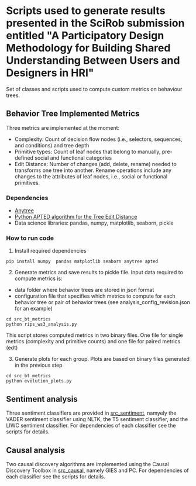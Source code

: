 # Scripts used to generate results presented in the SciRob submission entitled "A Participatory Design Methodology for Building Shared Understanding Between Users and Designers in HRI"

Set of classes and scripts used to compute custom metrics on behaviour trees.

## Behavior Tree Implemented Metrics

Three metrics are implemented at the moment:
- Complexity: Count of decision flow nodes (i.e., selectors, sequences, and conditions) and tree depth
- Primitive types: Count of leaf nodes that belong to manually, pre-defined social and functional categories
- Edit Distance: Number of changes (add, delete, rename) needed to transforms one tree into another. Rename operations include any changes to the attributes of leaf nodes, i.e., social or functional primitives.

### Dependencies
- [Anytree](https://github.com/c0fec0de/anytree)
- [Python APTED algorithm for the Tree Edit Distance](https://github.com/JoaoFelipe/apted)
- Data science libraries: pandas, numpy, matplotlib, seaborn, pickle

### How to run code

1. Install required dependencies

```
pip install numpy  pandas matplotlib seaborn anytree apted
```

2. Generate metrics and save results to pickle file. Input data required to compute metrics is:
- data folder where behavior trees are stored in json format
- configuration file that specifies which metrics to compute for each behavior tree or pair of behavior trees (see analysis_config_revision.json for an example)

```
cd src_bt_metrics
python rips_ws3_analysis.py
```

 This script stores computed metrics in two binary files. One file for single metrics (complexity and primitive counts) and one file for paired metrics (edt)

3. Generate plots for each group. Plots are based on binary files generated in the previous step

```
cd src_bt_metrics
python evolution_plots.py
```

## Sentiment analysis
Three sentiment classifiers are provided in [src_sentiment](/src_sentiment), namyely the VADER sentiment classifier using NLTK, the T5 sentiment classifier, and the LIWC sentiment classifier. For dependencies of each classifier see the scripts for details.

## Causal analysis
Two causal discovery algorithms are implemented using the Causal Discovery Toolbox in [src_causal](/src_causal), namely GIES and PC. For dependencies of each classifier see the scripts for details.
